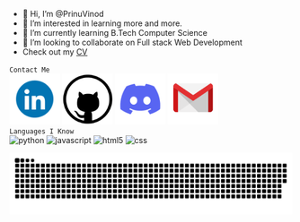 - 👋 Hi, I’m @PrinuVinod
- 👀 I’m interested in learning more and more.
- 🌱 I’m currently learning B.Tech Computer Science
- 💞️ I’m looking to collaborate on Full stack Web Development
- Check out my [CV](https://drive.google.com/file/d/13DHIj1UCJni6K82PY0ain3fZZyN4u1Lt/view?usp=drive_link)


`Contact Me`<br>
[<img src="linkedin.gif" width="90" title="linkedin">](https://www.linkedin.com/in/prinu-vinod-nair-92b533242/)
[<img src="github.png" width="90" title="github">](https://github.com/PrinuVinod)
[<img src="discord.gif" width="90" title="Discord">](https://www.discordapp.com/users/PVNLegend#1585)
[<img src="email.gif" width="90" title="gmail">](mailto:prinuvinod@gmail.com)
<br>
`Languages I Know`<br>
<img alt="python" src="https://i.giphy.com/media/LMt9638dO8dftAjtco/200.webp" width="50" title="python">
<img alt="javascript" src="https://media3.giphy.com/media/ln7z2eWriiQAllfVcn/200w.webp" width="50" title="javascript">
<img alt="html5" src="https://media.giphy.com/media/XAxylRMCdpbEWUAvr8/giphy.gif" width="50" title="html">
<img alt="css" src="https://media.giphy.com/media/fsEaZldNC8A1PJ3mwp/giphy.gif" width="50" title="css">

![github contribution grid snake animation](https://github.com/shpatrickguo/shpatrickguo/blob/output/github-contribution-grid-snake-dark.svg)
